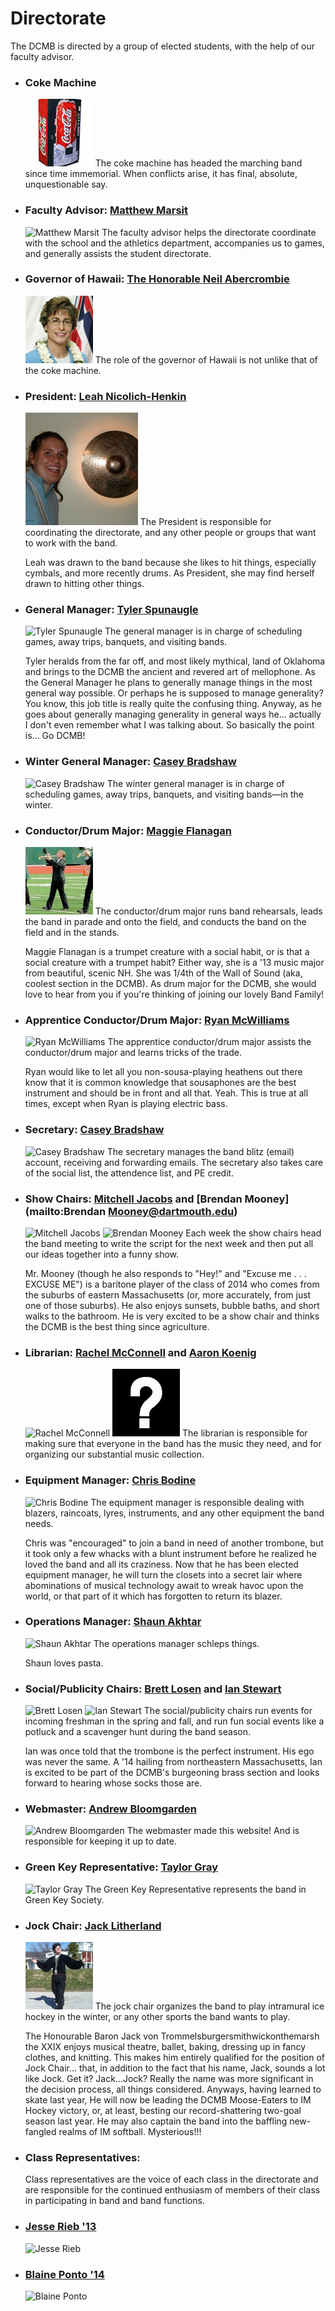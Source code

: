 Directorate
===========

The DCMB is directed by a group of elected students, with the
help of our faculty advisor.

* ### Coke Machine

    ![Coke Machine](/images/directorate/coke.jpg)
    The coke machine has headed the marching band since time
    immemorial. When conflicts arise, it has final, absolute,
    unquestionable say.

* ### Faculty Advisor: [Matthew Marsit](mailto:Matthew.Marsit@dartmouth.edu)

    ![Matthew Marsit](/images/directorate/matt_marsit.jpg)
    The faculty advisor helps the directorate coordinate with the
    school and the athletics department, accompanies us to games, and
    generally assists the student directorate.

* ### Governor of Hawaii: [The Honorable Neil Abercrombie](mailto:dcmb@dartmouth.edu)

    ![The Honorable Neil Abercrombie](/images/directorate/gov_hawaii.jpg)
    The role of the governor of Hawaii is not unlike that of the
    coke machine.

* ### President: [Leah Nicolich-Henkin](mailto:Leah.R.Nicolich-Henkin@dartmouth.edu)

    ![Leah Nicolich-Henkin](/images/directorate/leah_nh.jpg)
    The President is responsible for coordinating the directorate,
    and any other people or groups that want to work with the
    band.

    Leah was drawn to the band because she likes to hit things, especially cymbals, and more recently drums. As President, she may find herself drawn to hitting other things.

* ### General Manager: [Tyler Spunaugle](mailto:Tyler.L.Spunaugle@Dartmouth.edu)

    ![Tyler Spunaugle](/images/directorate/tyler_spunaugle.jpg)
    The general manager is in charge of scheduling games, away trips, banquets, and visiting bands.

    Tyler heralds from the far off, and most likely mythical, land of Oklahoma and brings to the DCMB the ancient and revered art of mellophone. As the General Manager he plans to generally manage things in the most general way possible.  Or perhaps he is supposed to manage generality? You know, this job title is really quite the confusing thing. Anyway, as he goes about generally managing generality in general ways he&hellip; actually I don't even remember what I was talking about. So basically the point is&hellip; Go DCMB!

* ### Winter General Manager: [Casey Bradshaw](mailto:Casey.Bradshaw@dartmouth.edu)

    ![Casey Bradshaw](/images/directorate/casey_bradshaw.jpg)
    The winter general manager is in charge of scheduling games, away trips, banquets, and visiting bands&mdash;in the winter.

* ### Conductor/Drum Major: [Maggie Flanagan](mailto:Maggie.Flanagan@dartmouth.edu)

    ![Maggie Flanagan](/images/directorate/Maggie.jpg)
    The conductor/drum major runs band rehearsals, leads the band
    in parade and onto the field, and conducts the band on the field
    and in the stands.

    Maggie Flanagan is a trumpet creature with a social habit, or is that a social creature with a trumpet habit? Either way, she is a '13 music major from     beautiful, scenic NH. She was 1/4th of the Wall of Sound (aka, coolest section in the DCMB). As drum major for the DCMB, she would love to hear from you if you're thinking of joining our lovely Band Family!

* ### Apprentice Conductor/Drum Major: [Ryan McWilliams](mailto:Ryan.McWilliams@dartmouth.edu)

    ![Ryan McWilliams](/images/directorate/ryan.jpg)
    The apprentice conductor/drum major assists the conductor/drum
    major and learns tricks of the trade.

    Ryan would like to let all you non-sousa-playing heathens out there know
    that it is common knowledge that sousaphones are the best instrument and
    should be in front and all that. Yeah. This is true at all times, except
    when Ryan is playing electric bass.

* ### Secretary: [Casey Bradshaw](mailto:Casey.Bradshaw@dartmouth.edu)

    ![Casey Bradshaw](/images/directorate/casey_bradshaw.jpg)
    The secretary manages the band blitz (email) account, receiving
    and forwarding emails. The secretary also takes care of the social
    list, the attendence list, and PE credit.

* ### Show Chairs: [Mitchell Jacobs](mailto:Mitchell.Jacobs@dartmouth.edu) and [Brendan Mooney](mailto:Brendan Mooney@dartmouth.edu)

    ![Mitchell Jacobs](/images/directorate/mitchell.jpg)
    ![Brendan Mooney](/images/directorate/brendan.jpg)
    Each week the show chairs head the band meeting to write the
    script for the next week and then put all our ideas together
    into a funny show.

    Mr. Mooney (though he also responds to "Hey!" and "Excuse me . . . EXCUSE ME")
    is a baritone player of the class of 2014 who comes from the suburbs of eastern
    Massachusetts (or, more accurately, from just one of those suburbs). He also enjoys
    sunsets, bubble baths, and short walks to the bathroom. He is very excited to
    be a show chair and thinks the DCMB is the best thing since agriculture.

* ### Librarian: [Rachel McConnell](mailto:Rachel.McConnell@dartmouth.edu) and [Aaron Koenig](mailto:Aaron.Koenig@dartmouth.edu)

    ![Rachel McConnell](/images/directorate/rachel_mcconnell.jpg)
    ![Aaron Koenig](/images/directorate/question.jpg)
    The librarian is responsible for making sure that everyone in
    the band has the music they need, and for organizing our
    substantial music collection.

* ### Equipment Manager: [Chris Bodine](mailto:Chris.Bodine@dartmouth.edu)

    ![Chris Bodine](/images/directorate/chris_bodine.jpg)
    The equipment manager is responsible dealing with blazers,
    raincoats, lyres, instruments, and any other equipment the band needs.

    Chris was "encouraged" to join a band in need of another trombone, but it took only a few whacks with a blunt instrument before he realized he loved the band and all its craziness. Now that he has been elected equipment manager, he will turn the closets into a secret lair where abominations of musical technology await to wreak havoc upon the world, or that part of it which has forgotten to return its blazer.

* ### Operations Manager: [Shaun Akhtar](mailto:Shaun.Akhtar@dartmouth.edu)

    ![Shaun Akhtar](/images/directorate/shaun_akhtar.jpg)
    The operations manager schleps things.

    Shaun loves pasta.

* ### Social/Publicity Chairs: [Brett Losen](mailto:Brett.Losen@dartmouth.edu) and [Ian Stewart](mailto:Ian.B.Stewart@Dartmouth.edu)

    ![Brett Losen](/images/directorate/brett.jpg)
    ![Ian Stewart](/images/directorate/ian_stewart.jpg)
    The social/publicity chairs run events for incoming freshman in
    the spring and fall, and run fun social events like a potluck and
    a scavenger hunt during the band season.

    Ian was once told that the trombone is the perfect instrument. His ego was never the same. A '14 hailing from northeastern Massachusetts, Ian is excited to be part of the DCMB's burgeoning brass section and looks forward to hearing whose socks those are.

* ### Webmaster: [Andrew Bloomgarden](mailto:Andrew.Bloomgarden@dartmouth.edu)

    ![Andrew Bloomgarden](/images/directorate/andrew_bloomgarden.jpg)
    The webmaster made this website! And is responsible for keeping
    it up to date.

* ### Green Key Representative: [Taylor Gray](mailto:Taylor.Gray@dartmouth.edu)

    ![Taylor Gray](/images/directorate/taylor_gray.jpg)
    The Green Key Representative represents the band in Green Key
    Society.

* ### Jock Chair: [Jack Litherland](mailto:Jack.Litherland@dartmouth.edu)

    ![Jack Litherland](/images/directorate/jack_litherland.jpg)
    The jock chair organizes the band to play intramural ice hockey
    in the winter, or any other sports the band wants to play.

    The Honourable Baron Jack von Trommelsburgersmithwickonthemarsh the XXIX enjoys musical theatre, ballet, baking, dressing up in fancy clothes, and knitting.  This makes him entirely qualified for the position of Jock Chair... that, in addition to the fact that his name, Jack, sounds a lot like Jock. Get it? Jack...Jock?  Really the name was more significant in the decision process, all things considered.  Anyways, having learned to skate last year, He will now be leading the DCMB Moose-Eaters to IM Hockey victory, or, at least,  besting our record-shattering two-goal season last year.  He may also captain the band into the baffling new-fangled realms of IM softball.  Mysterious!!!

* ### Class Representatives:

    Class representatives are the voice of each class in
    the directorate and are responsible for the continued
    enthusiasm of members of their class in participating in band and
    band functions.

* ### [Jesse Rieb '13](mailto:Jesse.Rieb@dartmouth.edu)

    ![Jesse Rieb](/images/directorate/jesse_rieb.jpg)

* ### [Blaine Ponto '14](mailto:Blaine.Ponto@dartmouth.edu)

    ![Blaine Ponto](/images/directorate/blaine.jpg)

